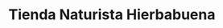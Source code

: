 ---
title: "Tienda Naturista Hierbabuena"
url: /puerto-gaitan/tienda-naturista-hierbabuena/
shop: Supermarkt
---